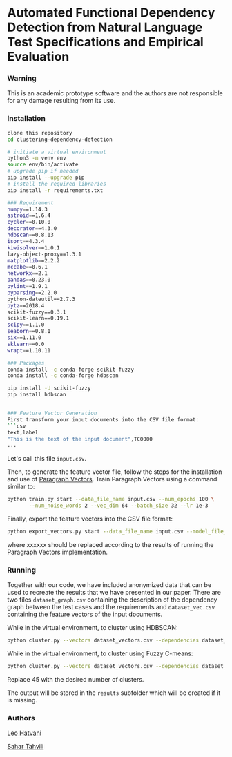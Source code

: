 Automated Functional Dependency Detection from Natural Language Test Specifications and Empirical Evaluation
=======

### Warning
This is an academic prototype software and the authors are not responsible for any damage resulting from its use.

### Installation
```bash
clone this repository
cd clustering-dependency-detection

# initiate a virtual environment
python3 -m venv env
source env/bin/activate
# upgrade pip if needed
pip install --upgrade pip
# install the required libraries
pip install -r requirements.txt

### Requirement
numpy==1.14.3
astroid==1.6.4
cycler==0.10.0
decorator==4.3.0
hdbscan==0.8.13
isort==4.3.4
kiwisolver==1.0.1
lazy-object-proxy==1.3.1
matplotlib==2.2.2
mccabe==0.6.1
networkx==2.1
pandas==0.23.0
pylint==1.9.1
pyparsing==2.2.0
python-dateutil==2.7.3
pytz==2018.4
scikit-fuzzy==0.3.1
scikit-learn==0.19.1
scipy==1.1.0
seaborn==0.8.1
six==1.11.0
sklearn==0.0
wrapt==1.10.11

### Packages
conda install -c conda-forge scikit-fuzzy
conda install -c conda-forge hdbscan

pip install -U scikit-fuzzy
pip install hdbscan


### Feature Vector Generation
First transform your input documents into the CSV file format:
```csv
text,label
"This is the text of the input document",TC0000
...
```
Let's call this file `input.csv`.

Then, to generate the feature vector file, follow the steps for the installation and use of [Paragraph Vectors](https://github.com/inejc/paragraph-vectors). Train Paragraph Vectors using a command similar to:
```bash
python train.py start --data_file_name input.csv --num_epochs 100 \
       --num_noise_words 2 --vec_dim 64 --batch_size 32 --lr 1e-3
```

Finally, export the feature vectors into the CSV file format:
```bash
python export_vectors.py start --data_file_name input.csv --model_file_name input_model.xxxxxx.pth.tar
```
where xxxxxx should be replaced according to the results of running the Paragraph Vectors implementation.



### Running
Together with our code, we have included anonymized data that can be used to recreate the results that we have presented in our paper. There are two files `dataset_graph.csv` containing the description of the dependency graph between the test cases and the requirements and `dataset_vec.csv` containing the feature vectors of the input documents.

While in the virtual environment, to cluster using HDBSCAN:
```bash
python cluster.py --vectors dataset_vectors.csv --dependencies dataset_graph.csv
```

While in the virtual environment, to cluster using Fuzzy C-means:
```bash
python cluster.py --vectors dataset_vectors.csv --dependencies dataset_graph.csv --method fcm --nclusters 45
```
Replace 45 with the desired number of clusters.

The output will be stored in the `results` subfolder which will be created if it is missing.

### Authors

[Leo Hatvani](https://twitter.com/leo8)

[Sahar Tahvili](https://twitter.com/sahartahvili)

